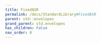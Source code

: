 ```yaml
---
title: FixedASR
permalink: /docs/StandardLibrary#FixedASR
parent: std::envelopes
grand_parent: std.envelopes
has_children: False
nav_order: 0
---
```

